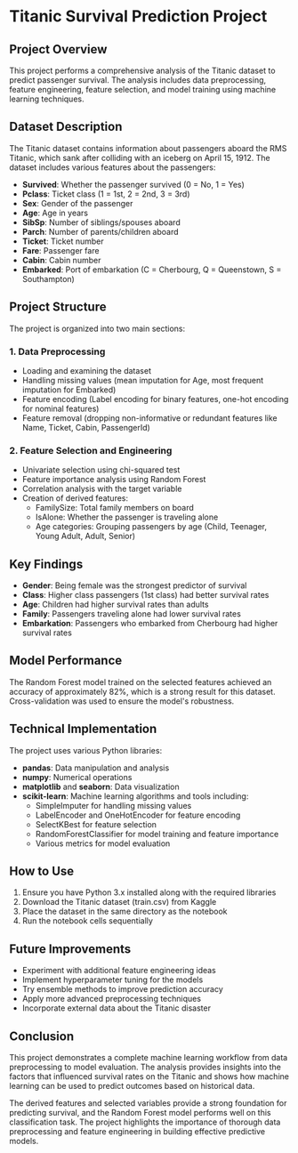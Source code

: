 # Titanic Survival Prediction Project

## Project Overview
This project performs a comprehensive analysis of the Titanic dataset to predict passenger survival. The analysis includes data preprocessing, feature engineering, feature selection, and model training using machine learning techniques.

## Dataset Description
The Titanic dataset contains information about passengers aboard the RMS Titanic, which sank after colliding with an iceberg on April 15, 1912. The dataset includes various features about the passengers:

- **Survived**: Whether the passenger survived (0 = No, 1 = Yes)
- **Pclass**: Ticket class (1 = 1st, 2 = 2nd, 3 = 3rd)
- **Sex**: Gender of the passenger
- **Age**: Age in years
- **SibSp**: Number of siblings/spouses aboard
- **Parch**: Number of parents/children aboard
- **Ticket**: Ticket number
- **Fare**: Passenger fare
- **Cabin**: Cabin number
- **Embarked**: Port of embarkation (C = Cherbourg, Q = Queenstown, S = Southampton)

## Project Structure
The project is organized into two main sections:

### 1. Data Preprocessing
- Loading and examining the dataset
- Handling missing values (mean imputation for Age, most frequent imputation for Embarked)
- Feature encoding (Label encoding for binary features, one-hot encoding for nominal features)
- Feature removal (dropping non-informative or redundant features like Name, Ticket, Cabin, PassengerId)

### 2. Feature Selection and Engineering
- Univariate selection using chi-squared test
- Feature importance analysis using Random Forest
- Correlation analysis with the target variable
- Creation of derived features:
  - FamilySize: Total family members on board
  - IsAlone: Whether the passenger is traveling alone
  - Age categories: Grouping passengers by age (Child, Teenager, Young Adult, Adult, Senior)

## Key Findings
- **Gender**: Being female was the strongest predictor of survival
- **Class**: Higher class passengers (1st class) had better survival rates
- **Age**: Children had higher survival rates than adults
- **Family**: Passengers traveling alone had lower survival rates
- **Embarkation**: Passengers who embarked from Cherbourg had higher survival rates

## Model Performance
The Random Forest model trained on the selected features achieved an accuracy of approximately 82%, which is a strong result for this dataset. Cross-validation was used to ensure the model's robustness.

## Technical Implementation
The project uses various Python libraries:
- **pandas**: Data manipulation and analysis
- **numpy**: Numerical operations
- **matplotlib** and **seaborn**: Data visualization
- **scikit-learn**: Machine learning algorithms and tools including:
  - SimpleImputer for handling missing values
  - LabelEncoder and OneHotEncoder for feature encoding
  - SelectKBest for feature selection
  - RandomForestClassifier for model training and feature importance
  - Various metrics for model evaluation

## How to Use
1. Ensure you have Python 3.x installed along with the required libraries
2. Download the Titanic dataset (train.csv) from Kaggle
3. Place the dataset in the same directory as the notebook
4. Run the notebook cells sequentially

## Future Improvements
- Experiment with additional feature engineering ideas
- Implement hyperparameter tuning for the models
- Try ensemble methods to improve prediction accuracy
- Apply more advanced preprocessing techniques
- Incorporate external data about the Titanic disaster

## Conclusion
This project demonstrates a complete machine learning workflow from data preprocessing to model evaluation. The analysis provides insights into the factors that influenced survival rates on the Titanic and shows how machine learning can be used to predict outcomes based on historical data.

The derived features and selected variables provide a strong foundation for predicting survival, and the Random Forest model performs well on this classification task. The project highlights the importance of thorough data preprocessing and feature engineering in building effective predictive models. 